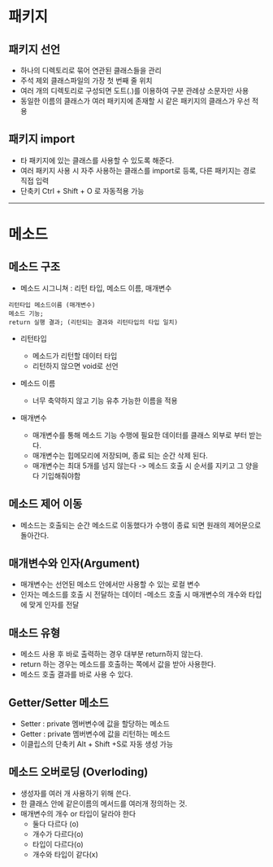 # 패키지

## 패키지 선언
- 하나의 디렉토리로 묶어 연관된 클래스들을 관리
- 주석 제외 클래스파일의 가장 첫 번째 줄 위치
- 여러 개의 디렉토리로 구성되면 도트(.)를 이용하여 구분 관례상 소문자만 사용
- 동일한 이름의 클래스가 여러 패키지에 존재할 시 같은 패키지의 클래스가 우선 적용

## 패키지 import
- 타 패키지에 있는 클래스를 사용할 수 있도록 해준다.
- 여러 패키지 사용 시 자주 사용하는 클래스를 import로 등록, 다른 패키지는 경로 직접 입력
- 단축키 Ctrl + Shift + O 로 자동적용 가능

***

# 메소드

## 메소드 구조
- 메소드 시그니쳐 : 리턴 타입, 메소드 이름, 매개변수

```
리턴타입 메소드이름 (매개변수)
메소드 기능;
return 실행 결과; (리턴되는 결과와 리턴타입의 타입 일치)
```
- 리턴타입
  - 메소드가 리턴할 데이터 타입
  - 리턴하지 않으면 void로 선언  

- 메소드 이름
  - 너무 축약하지 않고 기능 유추 가능한 이름을 적용  

- 매개변수
  - 매개변수를 통해 메소드 기능 수행에 필요한 데이터를 클래스 외부로 부터 받는다.
  - 매개변수는 힙메모리에 저장되며, 종료 되는 순간 삭제 된다.
  - 매개변수는 최대 5개를 넘지 않는다 -> 메소드 호출 시 순서를 지키고 그 양을 다 기입해줘야함

## 메소드 제어 이동
- 메소드는 호출되는 순간 메소드로 이동했다가 수행이 종료 되면 원래의 제어문으로 돌아간다.

## 매개변수와 인자(Argument)
- 매개변수는 선언된 메소드 안에서만 사용할 수 있는 로컬 변수
- 인자는 메소드를 호출 시 전달하는 데이터
-메소드 호출 시 매개변수의 개수와 타입에 맞게 인자를 전달

## 매소드 유형
- 메소드 사용 후 바로 출력하는 경우 대부분 return하지 않는다.
- return 하는 경우는 메소드를 호출하는 쪽에서 값을 받아 사용한다.
- 메소드 호출 결과를 바로 사용 수 있다.

## Getter/Setter 메소드
- Setter : private 멤버변수에 값을 할당하는 메소드
- Getter : private 멤버변수에 값을 리턴하는 메소드
- 이클립스의 단축키 Alt + Shift +S로 자동 생성 가능

## 메소드 오버로딩 (Overloding)
- 생성자를 여러 개 사용하기 위해 쓴다.
- 한 클래스 안에 같은이름의 메서드를 여러개 정의하는 것.
- 매개변수의 개수 or 타입이 달라야 한다
  - 둘다 다르다 (o)
  - 개수가 다르다(o)
  - 타입이 다르다(o)
  - 개수와 타입이 같다(x)
